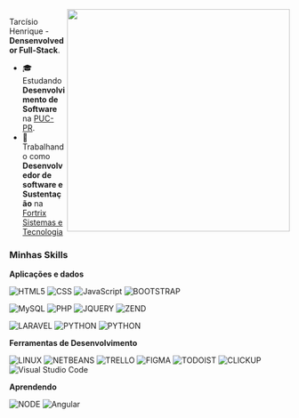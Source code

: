 <img src="https://raw.githubusercontent.com/MicaelliMedeiros/micaellimedeiros/master/image/computer-illustration.png" min-width="400px" max-width="400px" width="400px" align="right">



  Tarcísio Henrique - <strong>Densenvolvedor Full-Stack</strong>.<br>

- 🎓 Estudando **Desenvolvimento de Software** na <a href="https://www.pucpr.br/">PUC-PR</a>.
- 💼 Trabalhando como **Desenvolvedor de software e Sustentação** na <a href="https://www.linkedin.com/company/fortrix-sistemas/posts/?feedView=all">Fortrix Sistemas e Tecnologia</a>

<h3>Minhas Skills</h3>

**Aplicações e dados** 

  ![HTML5](https://img.shields.io/badge/HTML5-E34F26?style=for-the-badge&logo=html5&logoColor=white)
  ![CSS](https://img.shields.io/badge/CSS3-1572B6?style=for-the-badge&logo=css3&logoColor=white)
  ![JavaScript](https://img.shields.io/badge/JavaScript-323330?style=for-the-badge&logo=javascript&logoColor=F7DF1E)
  ![BOOTSTRAP](https://img.shields.io/badge/Bootstrap-563D7C?style=for-the-badge&logo=bootstrap&logoColor=white)
  
  ![MySQL](https://img.shields.io/badge/MySQL-005C84?style=for-the-badge&logo=mysql&logoColor=white)
  ![PHP](https://img.shields.io/badge/PHP-777BB4?style=for-the-badge&logo=php&logoColor=white)
  ![JQUERY](https://img.shields.io/badge/jQuery-0769AD?style=for-the-badge&logo=jquery&logoColor=white)
  ![ZEND](https://img.shields.io/badge/Zend%20Framework-68B604.svg?style=for-the-badge&logo=Zend-Framework&logoColor=white)

  ![LARAVEL](https://img.shields.io/badge/Laravel-FF2D20?style=for-the-badge&logo=laravel&logoColor=white)
  ![PYTHON](https://img.shields.io/badge/Python-3776AB?style=for-the-badge&logo=python&logoColor=white)
  ![PYTHON]([https://img.shields.io/badge/Python-3776AB?style=for-the-badge&logo=python&logoColor=white](https://img.shields.io/badge/django-%23092E20.svg?&style=for-the-badge&logo=django&logoColor=white))

**Ferramentas de Desenvolvimento**


![LINUX](https://img.shields.io/badge/Linux-FCC624.svg?style=for-the-badge&logo=Linux&logoColor=black)
![NETBEANS](https://img.shields.io/badge/Apache%20NetBeans%20IDE-1B6AC6.svg?style=for-the-badge&logo=Apache-NetBeans-IDE&logoColor=white)
![TRELLO](https://img.shields.io/badge/Trello-0052CC.svg?style=for-the-badge&logo=Trello&logoColor=white)
![FIGMA](https://img.shields.io/badge/Figma-F24E1E.svg?style=for-the-badge&logo=Figma&logoColor=white)
![TODOIST](https://img.shields.io/badge/Todoist-E44332.svg?style=for-the-badge&logo=Todoist&logoColor=white)
![CLICKUP](https://img.shields.io/badge/clickup-%237B68EE.svg?&style=for-the-badge&logo=clickup&logoColor=white)
![Visual Studio Code](https://img.shields.io/badge/Visual%20Studio%20Code-0078d7.svg?style=for-the-badge&logo=visual-studio-code&logoColor=white)

**Aprendendo**


 ![NODE](https://img.shields.io/badge/Node%20js-339933?style=for-the-badge&logo=nodedotjs&logoColor=white)
![Angular](https://img.shields.io/badge/angular-%23DD0031.svg?style=for-the-badge&logo=angular&logoColor=white)
 
 
 

